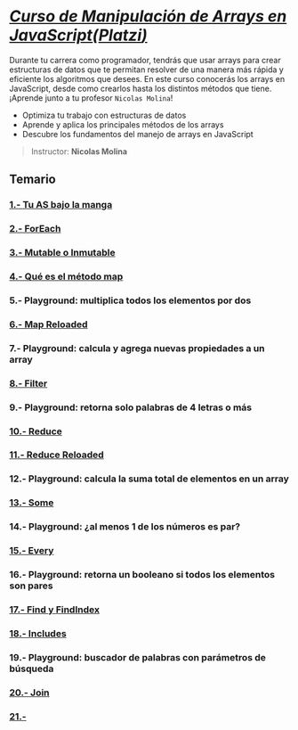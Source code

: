 # [*Curso de Manipulación de Arrays en JavaScript(**Platzi**)*](https://platzi.com/cursos/arrays/)

Durante tu carrera como programador, tendrás que usar arrays para crear estructuras de datos que te permitan resolver de una manera más rápida y eficiente los algoritmos que desees. En este curso conocerás los arrays en JavaScript, desde como crearlos hasta los distintos métodos que tiene. ¡Aprende junto a tu profesor `Nicolas Molina`!

* Optimiza tu trabajo con estructuras de datos
* Aprende y aplica los principales métodos de los arrays
* Descubre los fundamentos del manejo de arrays en JavaScript

> Instructor: **Nicolas Molina**

## Temario

### [1.- Tu AS bajo la manga](./lecciones/1.-Tu-as-bajo-la-manga.md)

### [2.- ForEach](./lecciones/2.-Foreach.md)

### [3.- Mutable o Inmutable](./lecciones/3.-Mutable-o-inmutable.md)

### [4.- Qué es el método map](./lecciones/4.-Que-es-el-metodo-map.md)

### 5.- Playground: multiplica todos los elementos por dos

### [6.- Map Reloaded](./lecciones/6.-Map-reloaded.md)

### 7.- Playground: calcula y agrega nuevas propiedades a un array

### [8.- Filter](./lecciones/8.-Filter.md)

### 9.- Playground: retorna solo palabras de 4 letras o más

### [10.- Reduce](./lecciones/10.-Reduce.md)

### [11.- Reduce Reloaded](./lecciones/11.-Reduce-reloaded.md)

### 12.- Playground: calcula la suma total de elementos en un array

### [13.- Some](./lecciones/13.-Some.md)

### 14.- Playground: ¿al menos 1 de los números es par?

### [15.- Every](./lecciones/15.-Every.md)

### 16.- Playground: retorna un booleano si todos los elementos son pares

### [17.- Find y FindIndex](./lecciones/17.-Find-y-findindex.md)

### [18.- Includes](./lecciones/18.-Includes.md)

### 19.- Playground: buscador de palabras con parámetros de búsqueda

### [20.- Join](./lecciones/20.-Join.md)

### [21.- ]()

